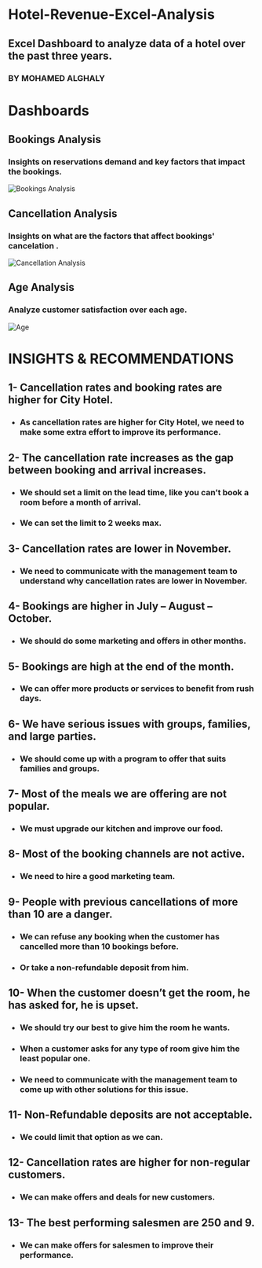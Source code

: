 # Hotel-Revenue-Excel-Analysis
## Excel Dashboard to analyze data of a hotel over the past three years.
### BY MOHAMED ALGHALY

# Dashboards
## Bookings Analysis
### Insights on reservations demand and key factors that impact the bookings.
![Bookings Analysis](https://github.com/al-ghaly/Hotel-Revenue-Excel-Analysis/assets/61648960/f41d45bb-dee3-4a5c-89b4-904bd013cb6d)

## Cancellation Analysis
### Insights on what are the factors that affect bookings' cancelation .
![Cancellation Analysis](https://github.com/al-ghaly/Hotel-Revenue-Excel-Analysis/assets/61648960/629346fd-c14c-4f24-aaea-1535d43df1a3)

## Age Analysis
### Analyze customer satisfaction over each age.
![Age](https://github.com/al-ghaly/Hotel-Revenue-Excel-Analysis/assets/61648960/81b50d81-8d5c-4936-80b8-b98ead4b2aa6)

# INSIGHTS & RECOMMENDATIONS	
## 1-	Cancellation rates and booking rates are higher for City Hotel.
- ### As cancellation rates are higher for City Hotel, we need to make some extra effort to improve its performance.

## 2-	The cancellation rate increases as the gap between booking and arrival increases.
-	### We should set a limit on the lead time, like you can’t book a room before a month of arrival.
-	### We can set the limit to 2 weeks max.
## 3-	Cancellation rates are lower in November.
-	### We need to communicate with the management team to understand why cancellation rates are lower in November.

## 4-	Bookings are higher in July – August – October.
-	### We should do some marketing and offers in other months.

## 5-	Bookings are high at the end of the month.
-	### We can offer more products or services to benefit from rush days.

## 6-	We have serious issues with groups, families, and large parties.
-	### We should come up with a program to offer that suits families and groups.

## 7-	Most of the meals we are offering are not popular.
-	### We must upgrade our kitchen and improve our food.

## 8-	Most of the booking channels are not active.
-	### We need to hire a good marketing team.

## 9-	People with previous cancellations of more than 10 are a danger.
-	### We can refuse any booking when the customer has cancelled more than 10 bookings before.
-	### Or take a non-refundable deposit from him.

## 10- When the customer doesn’t get the room, he has asked for, he is upset.
-	### We should try our best to give him the room he wants.
-	### When a customer asks for any type of room give him the least popular one.
-	### We need to communicate with the management team to come up with other solutions for this issue.

## 11- Non-Refundable deposits are not acceptable.
-	### We could limit that option as we can.

## 12- Cancellation rates are higher for non-regular customers.
-	### We can make offers and deals for new customers.

## 13- The best performing salesmen are 250 and 9.
-	### We can make offers for salesmen to improve their performance.

